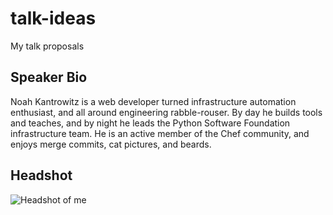 talk-ideas
==========

My talk proposals

Speaker Bio
-----------

Noah Kantrowitz is a web developer turned infrastructure automation enthusiast, and all around engineering rabble-rouser. By day he builds tools and teaches, and by night he leads the Python Software Foundation infrastructure team. He is an active member of the Chef community, and enjoys merge commits, cat pictures, and beards.

Headshot
--------

![Headshot of me](https://coderanger.net/~coderanger/headshot.jpg)
